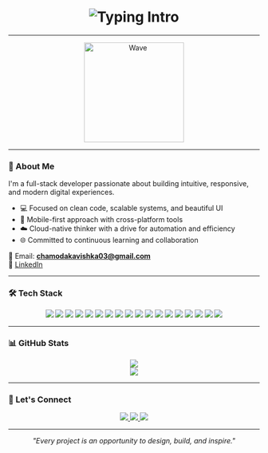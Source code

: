 <!-- 🌌 Custom Banner -->


<h1 align="center">
  <img src="https://readme-typing-svg.demolab.com?font=Fira+Code&duration=3000&pause=1000&color=8B5CF6&center=true&vCenter=true&width=500&lines=Hi,+I'm+Chamoda+Hapuarachchi;Full-Stack+Developer+%7C+Cloud+Enthusiast;Crafting+Elegant+User+Experiences" alt="Typing Intro">
</h1>

---

<!-- 👋 Greeting GIF -->
<p align="center">
  <img src="https://media1.giphy.com/media/v1.Y2lkPTc5MGI3NjExeWlvZDNmOW40ZHA0MTRmM281bmw2cDFodGJpYTd0MWFhOHQ3MG5qOCZlcD12MV9pbnRlcm5hbF9naWZfYnlfaWQmY3Q9Zw/RbDKaczqWovIugyJmW/giphy.gif" width="200" alt="Wave">
</p>

---

### 💼 About Me

I'm a full-stack developer passionate about building intuitive, responsive, and modern digital experiences.

- 💻 Focused on clean code, scalable systems, and beautiful UI
- 📱 Mobile-first approach with cross-platform tools
- ☁️ Cloud-native thinker with a drive for automation and efficiency
- 🌐 Committed to continuous learning and collaboration

📧 Email: **chamodakavishka03@gmail.com**  
🔗 [LinkedIn](https://www.linkedin.com/in/chamoda-hapuarachchi-915b83342)

---

### 🛠️ Tech Stack

<p align="center">
  <img src="https://img.shields.io/badge/HTML-E34F26?style=for-the-badge&logo=html5&logoColor=white"/>
  <img src="https://img.shields.io/badge/CSS-1572B6?style=for-the-badge&logo=css3&logoColor=white"/>
  <img src="https://img.shields.io/badge/Bootstrap-563D7C?style=for-the-badge&logo=bootstrap&logoColor=white"/>
  <img src="https://img.shields.io/badge/Tailwind_CSS-38B2AC?style=for-the-badge&logo=tailwind-css&logoColor=white"/>
  <img src="https://img.shields.io/badge/Chakra_UI-319795?style=for-the-badge&logo=chakraui&logoColor=white"/>
  <img src="https://img.shields.io/badge/Material_UI-007FFF?style=for-the-badge&logo=mui&logoColor=white"/>
  <img src="https://img.shields.io/badge/React-20232A?style=for-the-badge&logo=react&logoColor=61DAFB"/>
  <img src="https://img.shields.io/badge/React_Native-20232A?style=for-the-badge&logo=react&logoColor=61DAFB"/>
  <img src="https://img.shields.io/badge/Next.js-000000?style=for-the-badge&logo=next.js&logoColor=white"/>
  <img src="https://img.shields.io/badge/Postman-FF6C37?style=for-the-badge&logo=postman&logoColor=white"/>
  <img src="https://img.shields.io/badge/AWS-232F3E?style=for-the-badge&logo=amazonaws&logoColor=white"/>
  <img src="https://img.shields.io/badge/Git-F05032?style=for-the-badge&logo=git&logoColor=white"/>
  <img src="https://img.shields.io/badge/GitHub-181717?style=for-the-badge&logo=github&logoColor=white"/>
  <img src="https://img.shields.io/badge/Java-007396?style=for-the-badge&logo=java&logoColor=white"/>
  <img src="https://img.shields.io/badge/JavaScript-F7DF1E?style=for-the-badge&logo=javascript&logoColor=black"/>
  <img src="https://img.shields.io/badge/Python-3776AB?style=for-the-badge&logo=python&logoColor=white"/>
  <img src="https://img.shields.io/badge/PHP-777BB4?style=for-the-badge&logo=php&logoColor=white"/>
  <img src="https://img.shields.io/badge/MySQL-4479A1?style=for-the-badge&logo=mysql&logoColor=white"/>
</p>

---

### 📊 GitHub Stats

<p align="center">
  <img src="https://github-readme-stats.vercel.app/api?username=Chamodakavi&show_icons=true&theme=tokyonight" />
  <br />
  <img src="https://github-readme-streak-stats.herokuapp.com/?user=Chamodakavi&theme=tokyonight" />
</p>

---

### 🤝 Let's Connect

<p align="center">
  <a href="mailto:chamodakavishka03@gmail.com">
    <img src="https://img.shields.io/badge/Gmail-EA4335?style=for-the-badge&logo=gmail&logoColor=white" />
  </a>
  <a href="https://www.linkedin.com/in/chamoda-hapuarachchi-915b83342">
    <img src="https://img.shields.io/badge/LinkedIn-0A66C2?style=for-the-badge&logo=linkedin&logoColor=white" />
  </a>
  <a href="https://wa.me/94784528058">
    <img src="https://img.shields.io/badge/WhatsApp-25D366?style=for-the-badge&logo=whatsapp&logoColor=white" />
  </a>
</p>

---

<p align="center">
  <i>"Every project is an opportunity to design, build, and inspire."</i>
</p>
